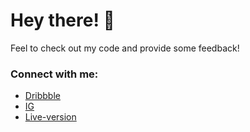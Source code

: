 # Hey there! 👋

Feel to check out my code and provide some feedback!

### Connect with me:

- [Dribbble](https://www.dribbble.com/sebystien)
- [IG](https://www.instagram/officiallyseb)
- [Live-version](https://www.remix-hazel.vercel.app/)
